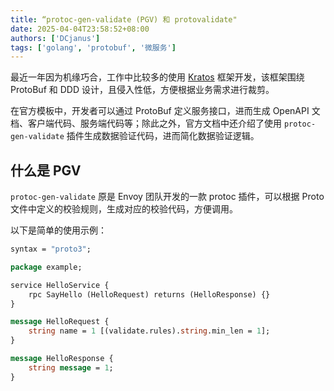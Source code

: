 ```yaml
---
title: “protoc-gen-validate (PGV) 和 protovalidate"
date: 2025-04-04T23:58:52+08:00
authors: ['DCjanus']
tags: ['golang', 'protobuf', '微服务']
---
```


最近一年因为机缘巧合，工作中比较多的使用 [Kratos](https://github.com/go-kratos/kratos) 框架开发，该框架围绕 ProtoBuf 和 DDD 设计，且侵入性低，方便根据业务需求进行裁剪。

在官方模板中，开发者可以通过 ProtoBuf 定义服务接口，进而生成 OpenAPI 文档、客户端代码、服务端代码等；除此之外，官方文档中还介绍了使用 `protoc-gen-validate` 插件生成数据验证代码，进而简化数据验证逻辑。

## 什么是 PGV

`protoc-gen-validate` 原是 Envoy 团队开发的一款 protoc 插件，可以根据 Proto 文件中定义的校验规则，生成对应的校验代码，方便调用。

以下是简单的使用示例：

```proto
syntax = "proto3";

package example;

service HelloService {
    rpc SayHello (HelloRequest) returns (HelloResponse) {}
}

message HelloRequest {
    string name = 1 [(validate.rules).string.min_len = 1];
}

message HelloResponse {
    string message = 1;
}
```




